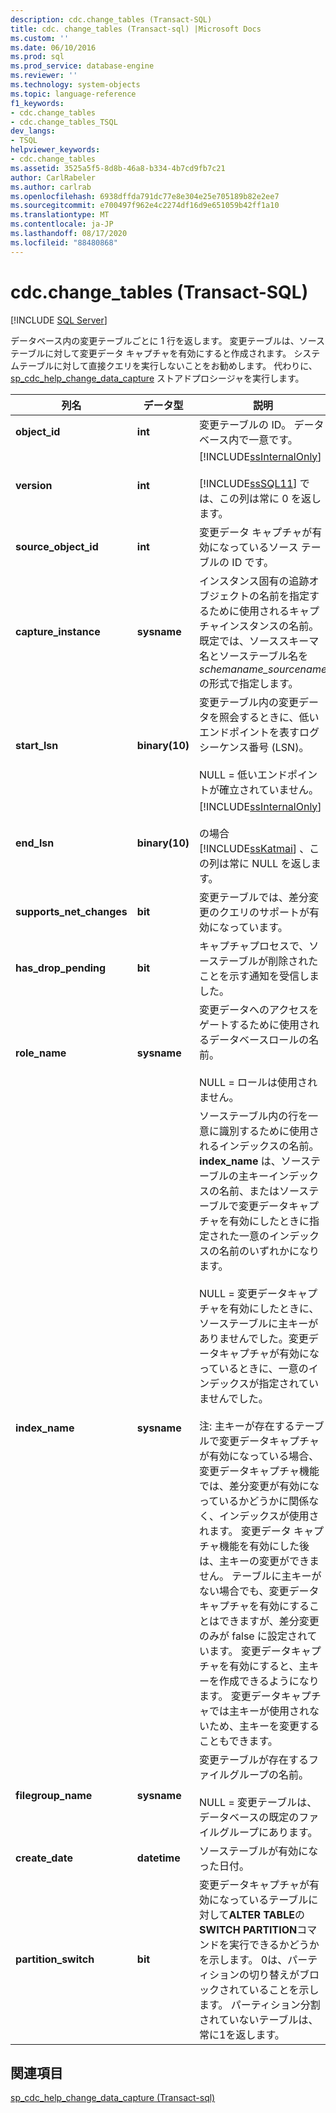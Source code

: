 ```yaml
---
description: cdc.change_tables (Transact-SQL)
title: cdc. change_tables (Transact-sql) |Microsoft Docs
ms.custom: ''
ms.date: 06/10/2016
ms.prod: sql
ms.prod_service: database-engine
ms.reviewer: ''
ms.technology: system-objects
ms.topic: language-reference
f1_keywords:
- cdc.change_tables
- cdc.change_tables_TSQL
dev_langs:
- TSQL
helpviewer_keywords:
- cdc.change_tables
ms.assetid: 3525a5f5-8d8b-46a8-b334-4b7cd9fb7c21
author: CarlRabeler
ms.author: carlrab
ms.openlocfilehash: 6938dffda791dc77e8e304e25e705189b82e2ee7
ms.sourcegitcommit: e700497f962e4c2274df16d9e651059b42ff1a10
ms.translationtype: MT
ms.contentlocale: ja-JP
ms.lasthandoff: 08/17/2020
ms.locfileid: "88480868"
---
```

# <a name="cdcchange_tables-transact-sql"></a>cdc.change_tables (Transact-SQL)
[!INCLUDE [SQL Server](../../includes/applies-to-version/sqlserver.md)]

  データベース内の変更テーブルごとに 1 行を返します。 変更テーブルは、ソース テーブルに対して変更データ キャプチャを有効にすると作成されます。 システムテーブルに対して直接クエリを実行しないことをお勧めします。 代わりに、 [sp_cdc_help_change_data_capture](../../relational-databases/system-stored-procedures/sys-sp-cdc-help-change-data-capture-transact-sql.md) ストアドプロシージャを実行します。  

|列名|データ型|説明|  
|-----------------|---------------|-----------------|  
|**object_id**|**int**|変更テーブルの ID。 データベース内で一意です。|  
|**version**|**int**|[!INCLUDE[ssInternalOnly](../../includes/ssinternalonly-md.md)]<br /><br /> [!INCLUDE[ssSQL11](../../includes/sssql11-md.md)] では、この列は常に 0 を返します。|  
|**source_object_id**|**int**|変更データ キャプチャが有効になっているソース テーブルの ID です。|  
|**capture_instance**|**sysname**|インスタンス固有の追跡オブジェクトの名前を指定するために使用されるキャプチャインスタンスの名前。 既定では、ソーススキーマ名とソーステーブル名を *schemaname_sourcename*の形式で指定します。|  
|**start_lsn**|**binary(10)**|変更テーブル内の変更データを照会するときに、低いエンドポイントを表すログシーケンス番号 (LSN)。<br /><br /> NULL = 低いエンドポイントが確立されていません。|  
|**end_lsn**|**binary(10)**|[!INCLUDE[ssInternalOnly](../../includes/ssinternalonly-md.md)]<br /><br /> の場合 [!INCLUDE[ssKatmai](../../includes/sskatmai-md.md)] 、この列は常に NULL を返します。|  
|**supports_net_changes**|**bit**|変更テーブルでは、差分変更のクエリのサポートが有効になっています。|  
|**has_drop_pending**|**bit**|キャプチャプロセスで、ソーステーブルが削除されたことを示す通知を受信しました。|  
|**role_name**|**sysname**|変更データへのアクセスをゲートするために使用されるデータベースロールの名前。<br /><br /> NULL = ロールは使用されません。|  
|**index_name**|**sysname**|ソーステーブル内の行を一意に識別するために使用されるインデックスの名前。 **index_name** は、ソーステーブルの主キーインデックスの名前、またはソーステーブルで変更データキャプチャを有効にしたときに指定された一意のインデックスの名前のいずれかになります。<br /><br /> NULL = 変更データキャプチャを有効にしたときに、ソーステーブルに主キーがありませんでした。変更データキャプチャが有効になっているときに、一意のインデックスが指定されていませんでした。<br /><br /> 注: 主キーが存在するテーブルで変更データキャプチャが有効になっている場合、変更データキャプチャ機能では、差分変更が有効になっているかどうかに関係なく、インデックスが使用されます。 変更データ キャプチャ機能を有効にした後は、主キーの変更ができません。 テーブルに主キーがない場合でも、変更データキャプチャを有効にすることはできますが、差分変更のみが false に設定されています。 変更データキャプチャを有効にすると、主キーを作成できるようになります。 変更データキャプチャでは主キーが使用されないため、主キーを変更することもできます。|  
|**filegroup_name**|**sysname**|変更テーブルが存在するファイルグループの名前。<br /><br /> NULL = 変更テーブルは、データベースの既定のファイルグループにあります。|  
|**create_date**|**datetime**|ソーステーブルが有効になった日付。|  
|**partition_switch**|**bit**|変更データキャプチャが有効になっているテーブルに対して**ALTER TABLE**の**SWITCH PARTITION**コマンドを実行できるかどうかを示します。 0は、パーティションの切り替えがブロックされていることを示します。 パーティション分割されていないテーブルは、常に1を返します。|  
  
## <a name="see-also"></a>関連項目  
 [sp_cdc_help_change_data_capture &#40;Transact-sql&#41;](../../relational-databases/system-stored-procedures/sys-sp-cdc-help-change-data-capture-transact-sql.md)  
  
  
